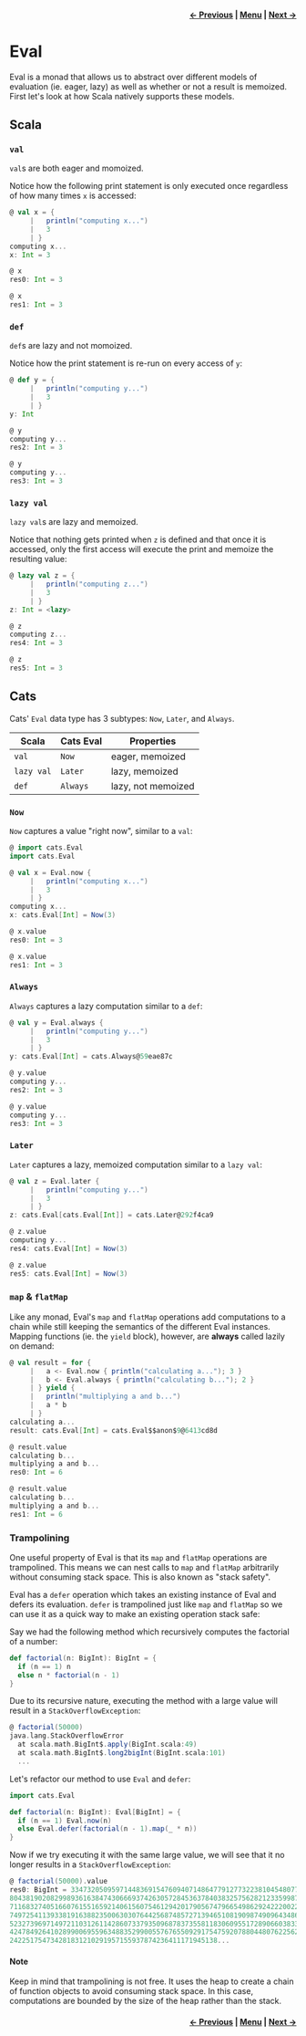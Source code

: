 <h4 align="right">
    <a href="lesson4_3_monad_error.md">← Previous</a> |
    <a href="../README.md">Menu</a> |
    <a href="lesson4_5_writer.md">Next →</a>
</h4>

<h1>Eval</h1>

Eval is a monad that allows us to abstract over different models of evaluation (ie. eager, lazy) as well as whether or 
not a result is memoized. First let's look at how Scala natively supports these models.

<h2>Scala</h2>

<h3><code>val</code></h3>

`val`s are both eager and momoized. 

Notice how the following print statement is only executed once regardless of how many times `x` is accessed:

```scala
@ val x = {
     |   println("computing x...")
     |   3
     | }
computing x...
x: Int = 3

@ x
res0: Int = 3

@ x
res1: Int = 3
```

<h3><code>def</code></h3>

`def`s are lazy and not momoized. 

Notice how the print statement is re-run on every access of 
`y`:

```scala
@ def y = {
     |   println("computing y...")
     |   3
     | }
y: Int

@ y
computing y...
res2: Int = 3

@ y
computing y...
res3: Int = 3
```

<h3><code>lazy val</code></h3>

`lazy val`s are lazy and memoized.
 
Notice that nothing gets printed when `z` is defined and that once it is accessed, only the first access will execute 
the print and memoize the resulting value:

```scala
@ lazy val z = {
     |   println("computing z...")
     |   3
     | }
z: Int = <lazy>

@ z
computing z...
res4: Int = 3

@ z
res5: Int = 3
```

<h2>Cats</h2>

Cats' `Eval` data type has 3 subtypes: `Now`, `Later`, and `Always`.

| Scala      | Cats Eval | Properties         |
| ---------- | --------- | ------------------ |
| `val`      | `Now`     | eager, memoized    |
| `lazy val` | `Later`   | lazy, memoized     |
| `def`      | `Always`  | lazy, not memoized |

<h3><code>Now</code></h3>

`Now` captures a value "right now", similar to a `val`:

```scala
@ import cats.Eval
import cats.Eval

@ val x = Eval.now {
     |   println("computing x...")
     |   3
     | }
computing x...
x: cats.Eval[Int] = Now(3)

@ x.value
res0: Int = 3

@ x.value
res1: Int = 3
```

<h3><code>Always</code></h3>

`Always` captures a lazy computation similar to a `def`:

```scala
@ val y = Eval.always {
     |   println("computing y...")
     |   3
     | }
y: cats.Eval[Int] = cats.Always@59eae87c

@ y.value
computing y...
res2: Int = 3

@ y.value
computing y...
res3: Int = 3
```

<h3><code>Later</code></h3>

`Later` captures a lazy, memoized computation similar to a `lazy val`:

```scala
@ val z = Eval.later {
     |   println("computing y...")
     |   3
     | }
z: cats.Eval[cats.Eval[Int]] = cats.Later@292f4ca9

@ z.value
computing y...
res4: cats.Eval[Int] = Now(3)

@ z.value
res5: cats.Eval[Int] = Now(3)
```

<h3><code>map</code> & <code>flatMap</code></h3>

Like any monad, Eval's `map` and `flatMap` operations add computations to a chain while still keeping the semantics of 
the different Eval instances. Mapping functions (ie. the `yield` block), however, are **always** called lazily on 
demand:

```scala
@ val result = for {
     |   a <- Eval.now { println("calculating a..."); 3 }
     |   b <- Eval.always { println("calculating b..."); 2 }
     | } yield {
     |   println("multiplying a and b...")
     |   a * b
     | }
calculating a...
result: cats.Eval[Int] = cats.Eval$$anon$9@6413cd8d

@ result.value
calculating b...
multiplying a and b...
res0: Int = 6

@ result.value
calculating b...
multiplying a and b...
res1: Int = 6
```

<h3>Trampolining</h3>

One useful property of Eval is that its `map` and `flatMap` operations are trampolined. This means we can nest calls to
`map` and `flatMap` arbitrarily without consuming stack space. This is also known as "stack safety".

Eval has a `defer` operation which takes an existing instance of Eval and defers its evaluation. `defer` is trampolined 
just like `map` and `flatMap` so we can use it as a quick way to make an existing operation stack safe:

Say we had the following method which recursively computes the factorial of a number:

```scala
def factorial(n: BigInt): BigInt = {
  if (n == 1) n
  else n * factorial(n - 1)
}
```

Due to its recursive nature, executing the method with a large value will result in a `StackOverflowException`:

```scala
@ factorial(50000)
java.lang.StackOverflowError
  at scala.math.BigInt$.apply(BigInt.scala:49)
  at scala.math.BigInt$.long2bigInt(BigInt.scala:101)
  ...
```

Let's refactor our method to use `Eval` and `defer`: 

```scala
import cats.Eval

def factorial(n: BigInt): Eval[BigInt] = {
  if (n == 1) Eval.now(n)
  else Eval.defer(factorial(n - 1).map(_ * n))
}
```

Now if we try executing it with the same large value, we will see that it no longer results in a 
`StackOverflowException`:

```scala
@ factorial(50000).value
res0: BigInt = 334732050959714483691547609407148647791277322381045480773010032199016802214436564169738123107191693087984
804381902082998936163847430666937426305728453637840383257562821233599872682440782359723560408538544413733837535685655363
711683274051660761551659214061560754612942017905674796654986292422200225415535107181598016154764518106166749702179965374
749725411393381916388235006303076442568748572713946510819098749096434862685892298078700310310089628611545539799116129406
523273969714972110312611428607337935096878373558118306095517289066038335925328516359617308852798119573994952994503063544
424784926410289900695596348835299005576765509291754759207880448076225624151651304590463180685174067663600123295564540657
242251754734281831210291957155937874236411171945138...
```

<h4>Note</h4>

Keep in mind that trampolining is not free. It uses the heap to create a chain of function objects to avoid consuming 
stack space. In this case, computations are bounded by the size of the heap rather than the stack.

<h4 align="right">
    <a href="lesson4_3_monad_error.md">← Previous</a> |
    <a href="../README.md">Menu</a> |
    <a href="lesson4_5_writer.md">Next →</a>
</h4>